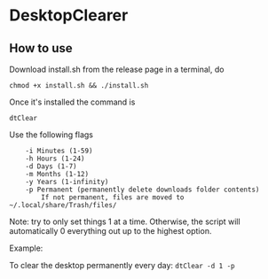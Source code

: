 # DesktopClearer

## How to use
Download install.sh from the release page
in a terminal, do 

```chmod +x install.sh && ./install.sh```

Once it's installed the command is 

```dtClear ```

Use the following flags
```
    -i Minutes (1-59)
    -h Hours (1-24)
    -d Days (1-7)
    -m Months (1-12)
    -y Years (1-infinity)
    -p Permanent (permanently delete downloads folder contents)
        If not permanent, files are moved to ~/.local/share/Trash/files/
```

Note: try to only set things 1 at a time. Otherwise, the script will automatically 0 everything out up to the highest option.

Example: 

To clear the desktop permanently every day:
```dtClear -d 1 -p```
